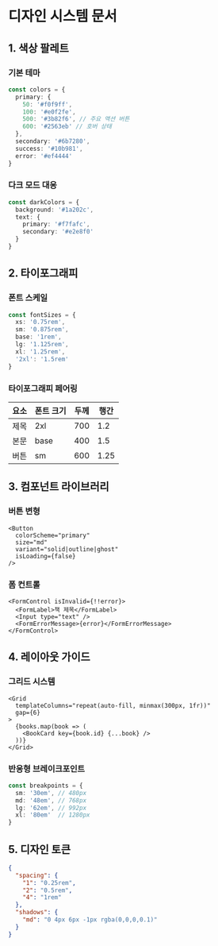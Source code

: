# 디자인 시스템 문서

## 1. 색상 팔레트
### 기본 테마
```ts
const colors = {
  primary: {
    50: '#f0f9ff',
    100: '#e0f2fe',
    500: '#3b82f6', // 주요 액션 버튼
    600: '#2563eb' // 호버 상태
  },
  secondary: '#6b7280',
  success: '#10b981',
  error: '#ef4444'
}
```

### 다크 모드 대응
```ts
const darkColors = {
  background: '#1a202c',
  text: {
    primary: '#f7fafc',
    secondary: '#e2e8f0'
  }
}
```

## 2. 타이포그래피
### 폰트 스케일
```ts
const fontSizes = {
  xs: '0.75rem',
  sm: '0.875rem',
  base: '1rem',
  lg: '1.125rem',
  xl: '1.25rem',
  '2xl': '1.5rem'
}
```

### 타이포그래피 페어링
| 요소 | 폰트 크기 | 두께 | 행간 |
|------|----------|------|------|
| 제목 | 2xl | 700 | 1.2 |
| 본문 | base | 400 | 1.5 |
| 버튼 | sm | 600 | 1.25 |

## 3. 컴포넌트 라이브러리
### 버튼 변형
```tsx
<Button 
  colorScheme="primary"
  size="md"
  variant="solid|outline|ghost"
  isLoading={false}
/>
```

### 폼 컨트롤
```tsx
<FormControl isInvalid={!!error}>
  <FormLabel>책 제목</FormLabel>
  <Input type="text" />
  <FormErrorMessage>{error}</FormErrorMessage>
</FormControl>
```

## 4. 레이아웃 가이드
### 그리드 시스템
```tsx
<Grid
  templateColumns="repeat(auto-fill, minmax(300px, 1fr))"
  gap={6}
>
  {books.map(book => (
    <BookCard key={book.id} {...book} />
  ))}
</Grid>
```

### 반응형 브레이크포인트
```ts
const breakpoints = {
  sm: '30em', // 480px
  md: '48em', // 768px
  lg: '62em', // 992px
  xl: '80em'  // 1280px
}
```

## 5. 디자인 토큰
```json
{
  "spacing": {
    "1": "0.25rem",
    "2": "0.5rem",
    "4": "1rem"
  },
  "shadows": {
    "md": "0 4px 6px -1px rgba(0,0,0,0.1)"
  }
}